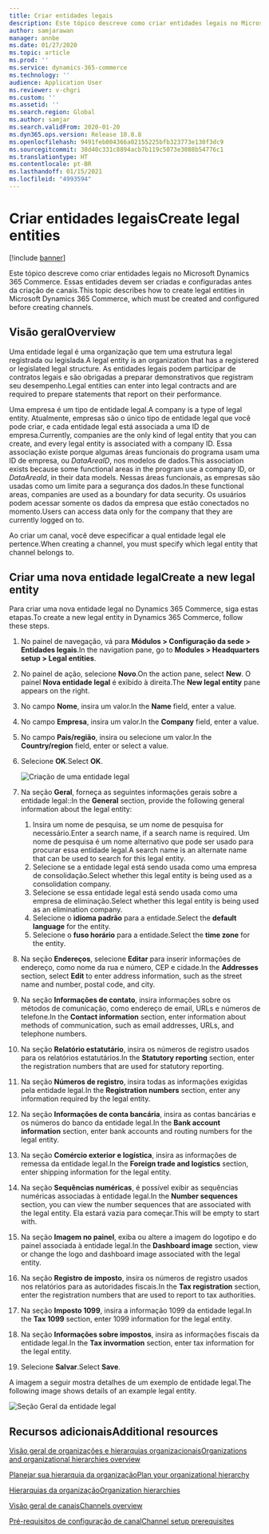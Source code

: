 ```yaml
---
title: Criar entidades legais
description: Este tópico descreve como criar entidades legais no Microsoft Dynamics 365 Commerce. Essas entidades devem ser criadas e configuradas antes da criação de canais.
author: samjarawan
manager: annbe
ms.date: 01/27/2020
ms.topic: article
ms.prod: ''
ms.service: dynamics-365-commerce
ms.technology: ''
audience: Application User
ms.reviewer: v-chgri
ms.custom: ''
ms.assetid: ''
ms.search.region: Global
ms.author: samjar
ms.search.validFrom: 2020-01-20
ms.dyn365.ops.version: Release 10.0.8
ms.openlocfilehash: 9491feb004366a02155225bfb323773e130f3dc9
ms.sourcegitcommit: 38d40c331c8894acb7b119c5073e3088b54776c1
ms.translationtype: HT
ms.contentlocale: pt-BR
ms.lasthandoff: 01/15/2021
ms.locfileid: "4993594"
---
```

# <a name="create-legal-entities"></a><span data-ttu-id="9a934-103">Criar entidades legais</span><span class="sxs-lookup"><span data-stu-id="9a934-103">Create legal entities</span></span>


[!include [banner](includes/banner.md)]

<span data-ttu-id="9a934-104">Este tópico descreve como criar entidades legais no Microsoft Dynamics 365 Commerce. Essas entidades devem ser criadas e configuradas antes da criação de canais.</span><span class="sxs-lookup"><span data-stu-id="9a934-104">This topic describes how to create legal entities in Microsoft Dynamics 365 Commerce, which must be created and configured before creating channels.</span></span>

## <a name="overview"></a><span data-ttu-id="9a934-105">Visão geral</span><span class="sxs-lookup"><span data-stu-id="9a934-105">Overview</span></span>

<span data-ttu-id="9a934-106">Uma entidade legal é uma organização que tem uma estrutura legal registrada ou legislada.</span><span class="sxs-lookup"><span data-stu-id="9a934-106">A legal entity is an organization that has a registered or legislated legal structure.</span></span> <span data-ttu-id="9a934-107">As entidades legais podem participar de contratos legais e são obrigadas a preparar demonstrativos que registram seu desempenho.</span><span class="sxs-lookup"><span data-stu-id="9a934-107">Legal entities can enter into legal contracts and are required to prepare statements that report on their performance.</span></span>

<span data-ttu-id="9a934-108">Uma empresa é um tipo de entidade legal.</span><span class="sxs-lookup"><span data-stu-id="9a934-108">A company is a type of legal entity.</span></span> <span data-ttu-id="9a934-109">Atualmente, empresas são o único tipo de entidade legal que você pode criar, e cada entidade legal está associada a uma ID de empresa.</span><span class="sxs-lookup"><span data-stu-id="9a934-109">Currently, companies are the only kind of legal entity that you can create, and every legal entity is associated with a company ID.</span></span> <span data-ttu-id="9a934-110">Essa associação existe porque algumas áreas funcionais do programa usam uma ID de empresa, ou *DataAreaID*, nos modelos de dados.</span><span class="sxs-lookup"><span data-stu-id="9a934-110">This association exists because some functional areas in the program use a company ID, or *DataAreaId*, in their data models.</span></span> <span data-ttu-id="9a934-111">Nessas áreas funcionais, as empresas são usadas como um limite para a segurança dos dados.</span><span class="sxs-lookup"><span data-stu-id="9a934-111">In these functional areas, companies are used as a boundary for data security.</span></span> <span data-ttu-id="9a934-112">Os usuários podem acessar somente os dados da empresa que estão conectados no momento.</span><span class="sxs-lookup"><span data-stu-id="9a934-112">Users can access data only for the company that they are currently logged on to.</span></span> 

<span data-ttu-id="9a934-113">Ao criar um canal, você deve especificar a qual entidade legal ele pertence.</span><span class="sxs-lookup"><span data-stu-id="9a934-113">When creating a channel, you must specify which legal entity that channel belongs to.</span></span>

## <a name="create-a-new-legal-entity"></a><span data-ttu-id="9a934-114">Criar uma nova entidade legal</span><span class="sxs-lookup"><span data-stu-id="9a934-114">Create a new legal entity</span></span>

<span data-ttu-id="9a934-115">Para criar uma nova entidade legal no Dynamics 365 Commerce, siga estas etapas.</span><span class="sxs-lookup"><span data-stu-id="9a934-115">To create a new legal entity in Dynamics 365 Commerce, follow these steps.</span></span>

1. <span data-ttu-id="9a934-116">No painel de navegação, vá para **Módulos \> Configuração da sede \> Entidades legais**.</span><span class="sxs-lookup"><span data-stu-id="9a934-116">In the navigation pane, go to  **Modules \> Headquarters setup \> Legal entities**.</span></span>
1. <span data-ttu-id="9a934-117">No painel de ação, selecione **Novo**.</span><span class="sxs-lookup"><span data-stu-id="9a934-117">On the action pane, select **New**.</span></span> <span data-ttu-id="9a934-118">O painel **Nova entidade legal** é exibido à direita.</span><span class="sxs-lookup"><span data-stu-id="9a934-118">The **New legal entity** pane appears on the right.</span></span>
1. <span data-ttu-id="9a934-119">No campo **Nome**, insira um valor.</span><span class="sxs-lookup"><span data-stu-id="9a934-119">In the **Name** field, enter a value.</span></span>
1. <span data-ttu-id="9a934-120">No campo **Empresa**, insira um valor.</span><span class="sxs-lookup"><span data-stu-id="9a934-120">In the **Company** field, enter a value.</span></span>
1. <span data-ttu-id="9a934-121">No campo **País/região**, insira ou selecione um valor.</span><span class="sxs-lookup"><span data-stu-id="9a934-121">In the **Country/region** field, enter or select a value.</span></span>
1. <span data-ttu-id="9a934-122">Selecione **OK**.</span><span class="sxs-lookup"><span data-stu-id="9a934-122">Select **OK**.</span></span> 

   ![Criação de uma entidade legal](media/legal-entities.png)

1. <span data-ttu-id="9a934-124">Na seção **Geral**, forneça as seguintes informações gerais sobre a entidade legal::</span><span class="sxs-lookup"><span data-stu-id="9a934-124">In the **General** section, provide the following general information about the legal entity:</span></span> 
   1. <span data-ttu-id="9a934-125">Insira um nome de pesquisa, se um nome de pesquisa for necessário.</span><span class="sxs-lookup"><span data-stu-id="9a934-125">Enter a search name, if a search name is required.</span></span> <span data-ttu-id="9a934-126">Um nome de pesquisa é um nome alternativo que pode ser usado para procurar essa entidade legal.</span><span class="sxs-lookup"><span data-stu-id="9a934-126">A search name is an alternate name that can be used to search for this legal entity.</span></span> 
   1. <span data-ttu-id="9a934-127">Selecione se a entidade legal está sendo usada como uma empresa de consolidação.</span><span class="sxs-lookup"><span data-stu-id="9a934-127">Select whether this legal entity is being used as a consolidation company.</span></span>
   1. <span data-ttu-id="9a934-128">Selecione se essa entidade legal está sendo usada como uma empresa de eliminação.</span><span class="sxs-lookup"><span data-stu-id="9a934-128">Select whether this legal entity is being used as an elimination company.</span></span> 
   1. <span data-ttu-id="9a934-129">Selecione o **idioma padrão** para a entidade.</span><span class="sxs-lookup"><span data-stu-id="9a934-129">Select the **default language** for the entity.</span></span> 
   1. <span data-ttu-id="9a934-130">Selecione o **fuso horário** para a entidade.</span><span class="sxs-lookup"><span data-stu-id="9a934-130">Select the **time zone** for the entity.</span></span>
1. <span data-ttu-id="9a934-131">Na seção **Endereços**, selecione **Editar** para inserir informações de endereço, como nome da rua e número, CEP e cidade.</span><span class="sxs-lookup"><span data-stu-id="9a934-131">In the **Addresses** section, select **Edit** to enter address information, such as the street name and number, postal code, and city.</span></span>
1. <span data-ttu-id="9a934-132">Na seção **Informações de contato**, insira informações sobre os métodos de comunicação, como endereço de email, URLs e números de telefone.</span><span class="sxs-lookup"><span data-stu-id="9a934-132">In the **Contact information** section, enter information about methods of communication, such as email addresses, URLs, and telephone numbers.</span></span>
1. <span data-ttu-id="9a934-133">Na seção **Relatório estatutário**, insira os números de registro usados para os relatórios estatutários.</span><span class="sxs-lookup"><span data-stu-id="9a934-133">In the **Statutory reporting** section, enter the registration numbers that are used for statutory reporting.</span></span>
1. <span data-ttu-id="9a934-134">Na seção **Números de registro**, insira todas as informações exigidas pela entidade legal.</span><span class="sxs-lookup"><span data-stu-id="9a934-134">In the **Registration numbers** section, enter any information required by the legal entity.</span></span>
1. <span data-ttu-id="9a934-135">Na seção **Informações de conta bancária**, insira as contas bancárias e os números do banco da entidade legal.</span><span class="sxs-lookup"><span data-stu-id="9a934-135">In the **Bank account information** section, enter bank accounts and routing numbers for the legal entity.</span></span>
1. <span data-ttu-id="9a934-136">Na seção **Comércio exterior e logística**, insira as informações de remessa da entidade legal.</span><span class="sxs-lookup"><span data-stu-id="9a934-136">In the **Foreign trade and logistics** section, enter shipping information for the legal entity.</span></span>
1. <span data-ttu-id="9a934-137">Na seção **Sequências numéricas**, é possível exibir as sequências numéricas associadas à entidade legal.</span><span class="sxs-lookup"><span data-stu-id="9a934-137">In the **Number sequences** section, you can view the number sequences that are associated with the legal entity.</span></span> <span data-ttu-id="9a934-138">Ela estará vazia para começar.</span><span class="sxs-lookup"><span data-stu-id="9a934-138">This will be empty to start with.</span></span>
1. <span data-ttu-id="9a934-139">Na seção **Imagem no painel**, exiba ou altere a imagem do logotipo e do painel associada à entidade legal.</span><span class="sxs-lookup"><span data-stu-id="9a934-139">In the **Dashboard image** section, view or change the logo and dashboard image associated with the legal entity.</span></span>
1. <span data-ttu-id="9a934-140">Na seção **Registro de imposto**, insira os números de registro usados nos relatórios para as autoridades fiscais.</span><span class="sxs-lookup"><span data-stu-id="9a934-140">In the **Tax registration** section, enter the registration numbers that are used to report to tax authorities.</span></span>
1. <span data-ttu-id="9a934-141">Na seção **Imposto 1099**, insira a informação 1099 da entidade legal.</span><span class="sxs-lookup"><span data-stu-id="9a934-141">In the **Tax 1099** section, enter 1099 information for the legal entity.</span></span>
1. <span data-ttu-id="9a934-142">Na seção **Informações sobre impostos**, insira as informações fiscais da entidade legal.</span><span class="sxs-lookup"><span data-stu-id="9a934-142">In the **Tax invormation** section, enter tax information for the legal entity.</span></span>
1. <span data-ttu-id="9a934-143">Selecione **Salvar**.</span><span class="sxs-lookup"><span data-stu-id="9a934-143">Select **Save**.</span></span>

<span data-ttu-id="9a934-144">A imagem a seguir mostra detalhes de um exemplo de entidade legal.</span><span class="sxs-lookup"><span data-stu-id="9a934-144">The following image shows details of an example legal entity.</span></span>

![Seção Geral da entidade legal](media/legal-entities-general.png)
   
## <a name="additional-resources"></a><span data-ttu-id="9a934-146">Recursos adicionais</span><span class="sxs-lookup"><span data-stu-id="9a934-146">Additional resources</span></span>

[<span data-ttu-id="9a934-147">Visão geral de organizações e hierarquias organizacionais</span><span class="sxs-lookup"><span data-stu-id="9a934-147">Organizations and organizational hierarchies overview</span></span>](../fin-ops-core/fin-ops/organization-administration/organizations-organizational-hierarchies.md?toc=/dynamics365/commerce/toc.json)

[<span data-ttu-id="9a934-148">Planejar sua hierarquia da organização</span><span class="sxs-lookup"><span data-stu-id="9a934-148">Plan your organizational hierarchy</span></span>](../fin-ops-core/fin-ops/organization-administration/plan-organizational-hierarchy.md?toc=/dynamics365/commerce/toc.json)

[<span data-ttu-id="9a934-149">Hierarquias da organização</span><span class="sxs-lookup"><span data-stu-id="9a934-149">Organization hierarchies</span></span>](channels-org-hierarchies.md)

[<span data-ttu-id="9a934-150">Visão geral de canais</span><span class="sxs-lookup"><span data-stu-id="9a934-150">Channels overview</span></span>](channels-overview.md)

[<span data-ttu-id="9a934-151">Pré-requisitos de configuração de canal</span><span class="sxs-lookup"><span data-stu-id="9a934-151">Channel setup prerequisites</span></span>](channels-prerequisites.md)
